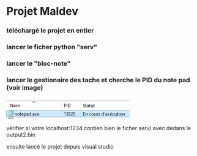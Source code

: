 # Projet Maldev

### téléchargé le projet en entier 
### lancer le ficher python "serv"
### lancer le "bloc-note" 
### lancer le gestionaire des tache et cherche le PID du note pad (voir image)
![Description de l'image](Capture%20d’écran%202024-12-18%20160458.png)

vérifier si votre localhost:1234 contien bien le ficher serv/ avec dedans le output2.bin

ensuite lancé le projet depuis visual studio 
